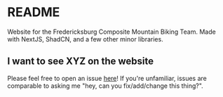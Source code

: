 # README

Website for the Fredericksburg Composite Mountain Biking Team. Made with NextJS, ShadCN, and a few other minor libraries.

## I want to see XYZ on the website

Please feel free to open an issue [here](https://github.com/kurealnum/fredcomp-website/issues/new)! If you're unfamiliar, issues are comparable to asking me "hey, can you fix/add/change this thing?".
